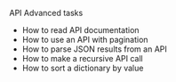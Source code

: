 API Advanced tasks
- How to read API documentation
- How to use an API with pagination
- How to parse JSON results from an API
- How to make a recursive API call
- How to sort a dictionary by value


